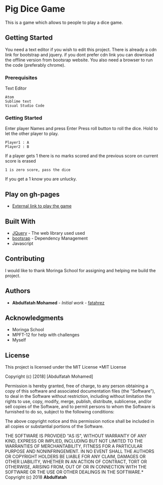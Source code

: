 # Pig Dice Game

This is a game which allows to people to play a dice game.

## Getting Started

You need a text editor if you wish to edit this project. There is already a cdn link for bootstrap and jquery. if you dont prefer cdn link you can download the offline version from bootsrap website. You also need a browser to run the code (preferably chrome).  

### Prerequisites

Text Editor
```
Atom
Sublime text
Visual Studio Code
```

### Getting Started
Enter player Names and press Enter
Press roll button to roll the dice.
Hold to let the other player to play.


```
Player1 : A
Player2 : B
```

If a player gets 1 there is no marks scored and the previous score on current score is erased

```
1 is zero score, pass the dice
```

If you get a 1 know you are unlucky.

## Play on gh-pages

* [External link to play the game](https://fatahrez.github.io/pigDice)

## Built With

* [JQuery](https://jquery.com/) - The web library used used
* [bootsrap](https://getbootstrap.com/) - Dependency Management
* Javascript

## Contributing

I would like to thank Moringa School for assigning and helping me build the project.

## Authors

* **Abdulfatah Mohamed** - *Initial work* - [fatahrez](https://github.com/fatahrez)

## Acknowledgments

* Moringa School
* MPFT-12 for help with challenges
* Myself

## License

This project is licensed under the MIT License
*MIT License

Copyright (c) [2018] [Abdulfatah Mohamed]

Permission is hereby granted, free of charge, to any person obtaining a copy
of this software and associated documentation files (the "Software"), to deal
in the Software without restriction, including without limitation the rights
to use, copy, modify, merge, publish, distribute, sublicense, and/or sell
copies of the Software, and to permit persons to whom the Software is
furnished to do so, subject to the following conditions:

The above copyright notice and this permission notice shall be included in all
copies or substantial portions of the Software.

THE SOFTWARE IS PROVIDED "AS IS", WITHOUT WARRANTY OF ANY KIND, EXPRESS OR
IMPLIED, INCLUDING BUT NOT LIMITED TO THE WARRANTIES OF MERCHANTABILITY,
FITNESS FOR A PARTICULAR PURPOSE AND NONINFRINGEMENT. IN NO EVENT SHALL THE
AUTHORS OR COPYRIGHT HOLDERS BE LIABLE FOR ANY CLAIM, DAMAGES OR OTHER
LIABILITY, WHETHER IN AN ACTION OF CONTRACT, TORT OR OTHERWISE, ARISING FROM,
OUT OF OR IN CONNECTION WITH THE SOFTWARE OR THE USE OR OTHER DEALINGS IN THE
SOFTWARE.*
Copyright (c) 2018 **Abdulfatah**
